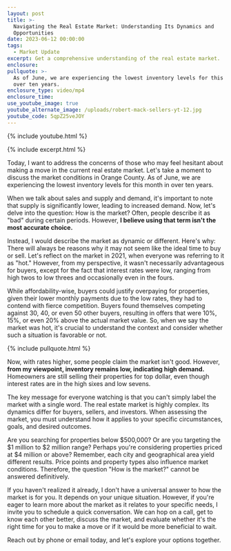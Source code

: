 ```yaml
---
layout: post
title: >-
  Navigating the Real Estate Market: Understanding Its Dynamics and
  Opportunities
date: 2023-06-12 00:00:00
tags:
  - Market Update
excerpt: Get a comprehensive understanding of the real estate market.
enclosure:
pullquote: >-
  As of June, we are experiencing the lowest inventory levels for this month in
  over ten years.
enclosure_type: video/mp4
enclosure_time:
use_youtube_image: true
youtube_alternate_image: /uploads/robert-mack-sellers-yt-12.jpg
youtube_code: 5qpZ25veJOY
---
```

{% include youtube.html %}

{% include excerpt.html %}

Today, I want to address the concerns of those who may feel hesitant about making a move in the current real estate market. Let's take a moment to discuss the market conditions in Orange County. As of June, we are experiencing the lowest inventory levels for this month in over ten years.

When we talk about sales and supply and demand, it's important to note that supply is significantly lower, leading to increased demand. Now, let's delve into the question: How is the market? Often, people describe it as "bad" during certain periods. However, **I believe using that term isn't the most accurate choice.**

Instead, I would describe the market as dynamic or different. Here's why: There will always be reasons why it may not seem like the ideal time to buy or sell. Let's reflect on the market in 2021, when everyone was referring to it as "hot." However, from my perspective, it wasn't necessarily advantageous for buyers, except for the fact that interest rates were low, ranging from high twos to low threes and occasionally even in the fours.

While affordability-wise, buyers could justify overpaying for properties, given their lower monthly payments due to the low rates, they had to contend with fierce competition. Buyers found themselves competing against 30, 40, or even 50 other buyers, resulting in offers that were 10%, 15%, or even 20% above the actual market value. So, when we say the market was hot, it's crucial to understand the context and consider whether such a situation is favorable or not.

{% include pullquote.html %}

Now, with rates higher, some people claim the market isn't good. However, **from my viewpoint, inventory remains low, indicating high demand.** Homeowners are still selling their properties for top dollar, even though interest rates are in the high sixes and low sevens.

The key message for everyone watching is that you can't simply label the market with a single word. The real estate market is highly complex. Its dynamics differ for buyers, sellers, and investors. When assessing the market, you must understand how it applies to your specific circumstances, goals, and desired outcomes.

Are you searching for properties below $500,000? Or are you targeting the $1 million to $2 million range? Perhaps you're considering properties priced at $4 million or above? Remember, each city and geographical area yield different results. Price points and property types also influence market conditions. Therefore, the question "How is the market?" cannot be answered definitively.

If you haven't realized it already, I don't have a universal answer to how the market is for you. It depends on your unique situation. However, if you're eager to learn more about the market as it relates to your specific needs, I invite you to schedule a quick conversation. We can hop on a call, get to know each other better, discuss the market, and evaluate whether it's the right time for you to make a move or if it would be more beneficial to wait.

Reach out by phone or email today, and let's explore your options together.